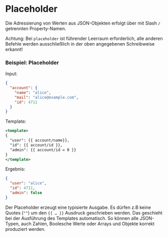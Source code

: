 # Placeholder


Die Adressierung von Werten aus JSON-Objekten erfolgt über mit Slash `/` getrennten Property-Namen.


Achtung: Bei `placeholder` ist führender Leerraum
erforderlich, alle anderen Befehle werden ausschließlich in der oben angegebenen
Schreibweise erkannt!

### Beispiel: Placeholder

Input:
```json
{
  "account": {
    "name": "alice",
    "mail": "alice@example.com",
    "id": 4711
  }
}
```

Template:
```xml
<template>
{
  "user": {{ account/name}},
  "id": {{ account/id }},
  "admin": {{ account/id = 0 }}
}
</template>
```

Ergebnis:
```json
{
  "user": "alice",
  "id": 4711,
  "admin": false
}
```

Der Placeholder erzeugt eine typisierte Ausgabe. Es dürfen z.B keine Quotes (`""`) um den `{{ … }}` Ausdruck geschrieben werden. Das geschieht bei der Ausführung des Templates automatisch. So können alle JSON-Typen, auch Zahlen, Boolesche Werte oder Arrays und Objekte korrekt produziert werden.

